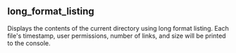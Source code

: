 ## long_format_listing ##
Displays the contents of the current directory using long format listing. Each file's timestamp, user permissions, number of links, and size will
be printed to the console.
